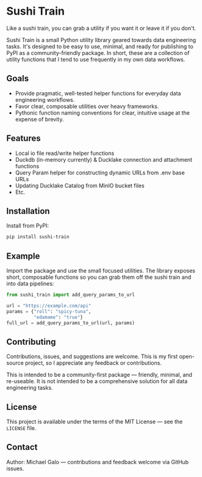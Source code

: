# Sushi Train

Like a sushi train, you can grab a utility if you want it or leave it if you don't.

Sushi Train is a small Python utility library geared towards data engineering tasks. It's designed to be easy to use, minimal, and ready for publishing to PyPI as a community-friendly package. In short, these are a collection of utility functions that I tend to use frequently in my own data workflows. 

## Goals

- Provide pragmatic, well-tested helper functions for everyday data engineering workflows.
- Favor clear, composable utilities over heavy frameworks.
- Pythonic function naming conventions for clear, intuitive usage at the expense of brevity.

## Features

- Local io file read/write helper functions
- Duckdb (in-memory currently) & Ducklake connection and attachment functions
- Query Param helper for constructing dynamic URLs from .env base URLs
- Updating Ducklake Catalog from MinIO bucket files
- Etc.

## Installation

Install from PyPI:

```bash
pip install sushi-train
```

## Example

Import the package and use the small focused utilities. The library exposes short, composable functions so you can grab them off the sushi train and into data pipelines:

```python
from sushi_train import add_query_params_to_url

url = "https://example.com/api"
params = {"roll": "spicy-tuna",
          "edamame": "true"}
full_url = add_query_params_to_url(url, params)
```

## Contributing

Contributions, issues, and suggestions are welcome. This is my first open-source project, so I appreciate any feedback or contributions.

This is intended to be a community-first package — friendly, minimal, and re-useable. It is not intended to be a comprehensive solution for all data engineering tasks. 

## License

This project is available under the terms of the MIT License — see the `LICENSE` file.

## Contact

Author: Michael Galo — contributions and feedback welcome via GitHub issues.


